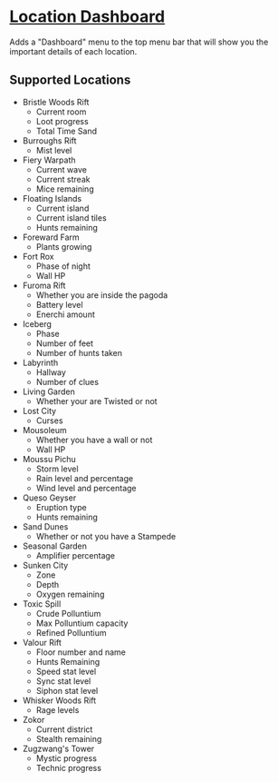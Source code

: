 # [Location Dashboard](https://www.mousehuntgame.com/preferences.php?tab=mousehunt-improved-settings#mousehunt-improved-settings-feature-location-dashboard)

Adds a "Dashboard" menu to the top menu bar that will show you the important details of each location.

## Supported Locations

- Bristle Woods Rift
  - Current room
  - Loot progress
  - Total Time Sand
- Burroughs Rift
  - Mist level
- Fiery Warpath
  - Current wave
  - Current streak
  - Mice remaining
- Floating Islands
  - Current island
  - Current island tiles
  - Hunts remaining
- Foreward Farm
  - Plants growing
- Fort Rox
  - Phase of night
  - Wall HP
- Furoma Rift
  - Whether you are inside the pagoda
  - Battery level
  - Enerchi amount
- Iceberg
  - Phase
  - Number of feet
  - Number of hunts taken
- Labyrinth
  - Hallway
  - Number of clues
- Living Garden
  - Whether your are Twisted or not
- Lost City
  - Curses
- Mousoleum
  - Whether you have a wall or not
  - Wall HP
- Moussu Pichu
  - Storm level
  - Rain level and percentage
  - Wind level and percentage
- Queso Geyser
  - Eruption type
  - Hunts remaining
- Sand Dunes
  - Whether or not you have a Stampede
- Seasonal Garden
  - Amplifier percentage
- Sunken City
  - Zone
  - Depth
  - Oxygen remaining
- Toxic Spill
  - Crude Polluntium
  - Max Polluntium capacity
  - Refined Polluntium
- Valour Rift
  - Floor number and name
  - Hunts Remaining
  - Speed stat level
  - Sync stat level
  - Siphon stat level
- Whisker Woods Rift
  - Rage levels
- Zokor
  - Current district
  - Stealth remaining
- Zugzwang's Tower
  - Mystic progress
  - Technic progress
